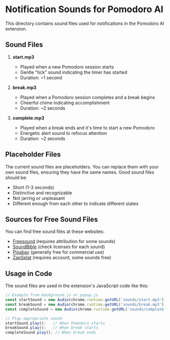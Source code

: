 # Notification Sounds for Pomodoro AI

This directory contains sound files used for notifications in the Pomodoro AI extension.

## Sound Files

1. **start.mp3**
   - Played when a new Pomodoro session starts
   - Gentle "tick" sound indicating the timer has started
   - Duration: ~1 second

2. **break.mp3**
   - Played when a Pomodoro session completes and a break begins
   - Cheerful chime indicating accomplishment
   - Duration: ~2 seconds

3. **complete.mp3**
   - Played when a break ends and it's time to start a new Pomodoro
   - Energetic alert sound to refocus attention
   - Duration: ~2 seconds

## Placeholder Files

The current sound files are placeholders. You can replace them with your own sound files, ensuring they have the same names. Good sound files should be:

- Short (1-3 seconds)
- Distinctive and recognizable
- Not jarring or unpleasant
- Different enough from each other to indicate different states

## Sources for Free Sound Files

You can find free sound files at these websites:

- [Freesound](https://freesound.org/) (requires attribution for some sounds)
- [SoundBible](https://soundbible.com/) (check licenses for each sound)
- [Pixabay](https://pixabay.com/sound-effects/) (generally free for commercial use)
- [ZapSplat](https://www.zapsplat.com/) (requires account, some sounds free)

## Usage in Code

The sound files are used in the extension's JavaScript code like this:

```javascript
// Example from background.js or popup.js
const startSound = new Audio(chrome.runtime.getURL('sounds/start.mp3'));
const breakSound = new Audio(chrome.runtime.getURL('sounds/break.mp3'));
const completeSound = new Audio(chrome.runtime.getURL('sounds/complete.mp3'));

// Play appropriate sound
startSound.play();   // When Pomodoro starts
breakSound.play();   // When break starts
completeSound.play(); // When break ends
``` 
